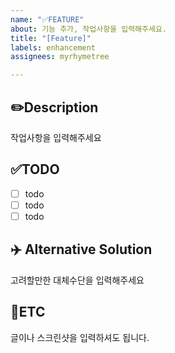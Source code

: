 ```yaml
---
name: "✅FEATURE"
about: 기능 추가, 작업사항을 입력해주세요.
title: "[Feature]"
labels: enhancement
assignees: myrhymetree

---
```


✏️Description
-
작업사항을 입력해주세요



✅TODO
-
- [ ] todo
- [ ] todo
- [ ] todo

:airplane: Alternative Solution
- 
고려할만한 대체수단을 입력해주세요

🐾ETC
-
글이나 스크린샷을 입력하셔도 됩니다.
